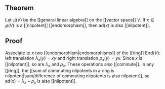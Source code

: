 ## Theorem
Let $\mathfrak{gl}(V)$ be the [[general linear algebra]] on the [[vector space]] $V$. If $x \in \mathfrak{gl}(V)$ is a [[nilpotent]] [[endomorphism]], then $\text{ad}(x)$ is also [[nilpotent]]. 
## Proof
Associate to $x$ two [[endomorphism|endomorphisms]] of the [[ring]] $\text{End}(V)$: left translation $\lambda_x(y) = xy$ and right translation $\rho_x(y) = yx$. Since $x$ is [[nilpotent]], so are $\lambda_x$ and $\rho_x$. These operations also [[commute]]. In any [[ring]], the [[sum of commuting nilpotents in a ring is nilpotent|sum/difference of commuting nilpotents is also nilpotent]], so $\text{ad}(x) = \lambda_x-\rho_x$ is also [[nilpotent]].